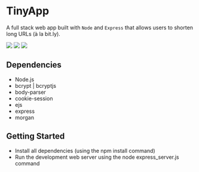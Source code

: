 # TinyApp

A full stack web app built with `Node` and `Express` that allows users to shorten long URLs (à la bit.ly).

![](https://i.ibb.co/pdmGk0d/Opera-Snapshot-2021-01-22-231707-localhost.png)
![](https://i.ibb.co/m9JNTbZ/Opera-Snapshot-2021-01-22-231722-localhost.png)
![](https://i.ibb.co/JKTRqM6/Opera-Snapshot-2021-01-22-231734-localhost.png)

## Dependencies
* Node.js
* bcrypt | bcryptjs
* body-parser
* cookie-session
* ejs
* express
* morgan

## Getting Started

* Install all dependencies (using the npm install command)
* Run the development web server using the node express_server.js command